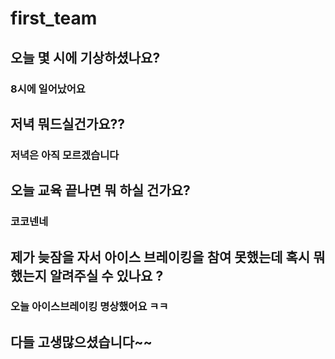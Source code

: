 # first_team
## 오늘 몇 시에 기상하셨나요?
### 8시에 일어났어요
## 저녁 뭐드실건가요??
### 저녁은 아직 모르겠습니다
## 오늘 교육 끝나면 뭐 하실 건가요?
### 코코넨네
## 제가 늦잠을 자서 아이스 브레이킹을 참여 못했는데 혹시 뭐했는지 알려주실 수 있나요 ?
### 오늘 아이스브레이킹 명상했어요 ㅋㅋ
## 다들 고생많으셨습니다~~

